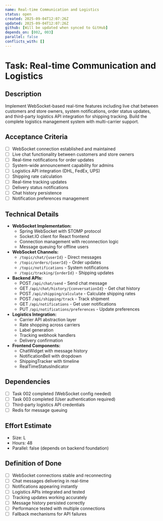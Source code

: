 ```yaml
---
name: Real-time Communication and Logistics
status: open
created: 2025-09-04T12:07:26Z
updated: 2025-09-04T12:07:26Z
github: [Will be updated when synced to GitHub]
depends_on: [002, 003]
parallel: false
conflicts_with: []
---
```


# Task: Real-time Communication and Logistics

## Description
Implement WebSocket-based real-time features including live chat between customers and store owners, system notifications, order status updates, and third-party logistics API integration for shipping tracking. Build the complete logistics management system with multi-carrier support.

## Acceptance Criteria
- [ ] WebSocket connection established and maintained
- [ ] Live chat functionality between customers and store owners
- [ ] Real-time notifications for order updates
- [ ] System-wide announcement capability for admins
- [ ] Logistics API integration (DHL, FedEx, UPS)
- [ ] Shipping rate calculation
- [ ] Real-time tracking updates
- [ ] Delivery status notifications
- [ ] Chat history persistence
- [ ] Notification preferences management

## Technical Details
- **WebSocket Implementation:**
  - Spring WebSocket with STOMP protocol
  - Socket.IO client for React frontend
  - Connection management with reconnection logic
  - Message queuing for offline users
- **WebSocket Channels:**
  - `/topic/chat/{userId}` - Direct messages
  - `/topic/orders/{userId}` - Order updates
  - `/topic/notifications` - System notifications
  - `/topic/tracking/{orderId}` - Shipping updates
- **Backend APIs:**
  - POST `/api/chat/send` - Send chat message
  - GET `/api/chat/history/{conversationId}` - Get chat history
  - POST `/api/shipping/calculate` - Calculate shipping rates
  - POST `/api/shipping/track` - Track shipment
  - GET `/api/notifications` - Get user notifications
  - PUT `/api/notifications/preferences` - Update preferences
- **Logistics Integration:**
  - Carrier API abstraction layer
  - Rate shopping across carriers
  - Label generation
  - Tracking webhook handlers
  - Delivery confirmation
- **Frontend Components:**
  - ChatWidget with message history
  - NotificationBell with dropdown
  - ShippingTracker with timeline
  - RealTimeStatusIndicator

## Dependencies
- [ ] Task 002 completed (WebSocket config needed)
- [ ] Task 003 completed (User authentication required)
- [ ] Third-party logistics API credentials
- [ ] Redis for message queuing

## Effort Estimate
- Size: L
- Hours: 48
- Parallel: false (depends on backend foundation)

## Definition of Done
- [ ] WebSocket connections stable and reconnecting
- [ ] Chat messages delivering in real-time
- [ ] Notifications appearing instantly
- [ ] Logistics APIs integrated and tested
- [ ] Tracking updates working accurately
- [ ] Message history persisted correctly
- [ ] Performance tested with multiple connections
- [ ] Fallback mechanisms for API failures
